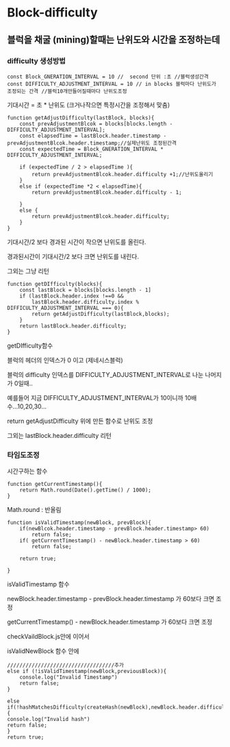 # Block-difficulty
## 블럭을 채굴 (mining)할때는 난위도와 시간을 조정하는데
### difficulty 생성방법

```
const Block_GNERATION_INTERVAL = 10 //	second 단위 :초 //블럭생성간격
const DIFFICULTY_ADJUSTMENT_INTERVAL = 10 // in blocks 블럭마다 난위도가 조정되는 간격 //블럭10개만들어질때마다 난위도조정
```
기대시간 = 초 * 난위도 (크거나작으면 특정시간을 조정해서 맞춤)

```
function getAdjustDifficulty(lastBlock, blocks){
	const prevAdjustmentBlcok = blocks[blocks.length - DIFFICULTY_ADJUSTMENT_INTERVAL];
	const elapsedTime = lastBlock.header.timestamp - prevAdjustmentBlcok.header.timestamp;//실제난위도 조정된간격
	const expectedTime = Block_GNERATION_INTERVAL * DIFFICULTY_ADJUSTMENT_INTERVAL;

	if (expectedTime / 2 > elapsedTime ){
		return prevAdjustmentBlcok.header.difficulty +1;//난위도올리기
	}
	else if (expectedTime *2 < elapsedTime){
		return prevAdjustmentBlcok.header.difficulty - 1;

	}
	else {
		return prevAdjustmentBlcok.header.difficulty;
	}
}
```
기대시간/2 보다 경과된 시간이 작으면 난위도를 올린다.

경과된시간이 기대시간/2 보다 크면 난위도를 내린다.

그외는 그냥 리턴

```
function getDIfficulty(blocks){
	const lastBlock = blocks[blocks.length - 1]
	if (lastBlock.header.index !==0 && 
		lastBlock.header.difficulty.index % DIFFICULTY_ADJUSTMENT_INTERVAL === 0){
		return getAdjustDifficulty(lastBlock,blocks);
	}
	return lastBlock.header.difficulty;
}
```
getDIfficulty함수

블럭의 헤더의 인덱스가 0 이고 (제네시스블럭)

블럭의 difficulty 인덱스를 DIFFICULTY_ADJUSTMENT_INTERVAL로 나눈 나머지가 0일때..

예를들어 지금 DIFFICULTY_ADJUSTMENT_INTERVAL가 10이니까 10배수...10,20,30...

return getAdjustDifficulty 위에 만든 함수로 난위도 조정

그외는 lastBlock.header.difficulty 리턴


### 타임도조정

시간구하는 함수

```
function getCurrentTimestamp(){
	return Math.round(Date().getTime() / 1000);
}
```
Math.round : 반올림

```
function isValidTimestamp(newBlock, prevBlock){
	if(newBlcok.header.timestamp - prevBlock.header.timestamp> 60)
		return false;
	if( getCurrentTimestamp() - newBlock.header.timestamp > 60)
		return false;

	return true;

}
```
isValidTimestamp 함수

newBlock.header.timestamp - prevBlock.header.timestamp 가 60보다 크면 조정

getCurrentTimestamp() - newBlock.header.timestamp 가 60보다 크면 조정

checkVaildBlock.js안에 이어서

isValidNewBlock 함수 안에

	///////////////////////////////////추가
	else if (!isValidTimestamp(newBlock,previousBlock)){
		console.log("Invalid Timestamp")
		return false;
	}

	else if(!hashMatchesDifficulty(createHash(newBlock),newBlock.header.difficulty)){
	console.log("Invalid hash")
	return false;
	}
	return true;
